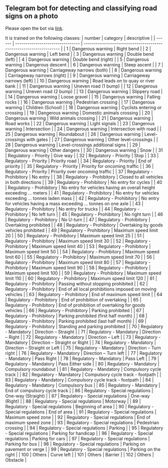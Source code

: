## Telegram bot for detecting and classifying road signs on a photo

Please open the bot via [link](https://t.me/road_sign_classifier_bot).

It is trained on the following classes:
| number | category                         | descriptive                                                        |
| ------ | -------------------------------- | ------------------------------------------------------------------ |
| 1      | Dangerous warning                | Right bend                                                         |
| 2      | Dangerous warning                | Left bend                                                          |
| 3      | Dangerous warning                | Double bend (left)                                                 |
| 4      | Dangerous warning                | Double bend (right)                                                |
| 5      | Dangerous warning                | Dangerous descent                                                  |
| 6      | Dangerous warning                | Steep ascent                                                       |
| 7      | Dangerous warning                | Carriageway narrows (both)                                         |
| 8      | Dangerous warning                | Carriageway narrows (right)                                        |
| 9      | Dangerous warning                | Carriageway narrows (left)                                         |
| 10     | Dangerous warning                | Road leads on to quay or river bank                                |
| 11     | Dangerous warning                | Uneven road (1 bump)                                               |
| 12     | Dangerous warning                | Uneven road (2 bump)                                               |
| 13     | Dangerous warning                | Slippery road                                                      |
| 14     | Dangerous warning                | Loose gravel                                                       |
| 15     | Dangerous warning                | Falling rocks                                                      |
| 16     | Dangerous warning                | Pedestrian crossing                                                |
| 17     | Dangerous warning                | Children (School)                                                  |
| 18     | Dangerous warning                | Cyclists entering or crossing                                      |
| 19     | Dangerous warning                | Domestic animals crossing                                          |
| 20     | Dangerous warning                | Wild animals crossing                                              |
| 21     | Dangerous warning                | Road works                                                         |
| 22     | Dangerous warning                | Light signals                                                      |
| 23     | Dangerous warning                | Intersection                                                       |
| 24     | Dangerous warning                | Intersection with road                                             |
| 25     | Dangerous warning                | Roundabout                                                         |
| 26     | Dangerous warning                | Level-crossings with gates                                         |
| 27     | Dangerous warning                | Other level-crossings                                              |
| 28     | Dangerous warning                | Level-crossings additional signs                                   |
| 29     | Dangerous warning                | Other dangers                                                      |
| 30     | Dangerous warning                | Snow                                                               |
| 31     | Regulatory - Priority            | Give way                                                           |
| 32     | Regulatory - Priority            | Stop                                                               |
| 33     | Regulatory - Priority            | Priority road                                                      |
| 34     | Regulatory - Priority            | End of priority                                                    |
| 35     | Regulatory - Priority            | Priority for oncoming traffic                                      |
| 36     | Regulatory - Priority            | Priority over oncoming traffic                                     |
| 37     | Regulatory - Prohibitory         | No entry                                                           |
| 38     | Regulatory - Prohibitory         | Closed to all vehicles in both directions                          |
| 39     | Regulatory - Prohibitory         | No entry for cycles                                                |
| 40     | Regulatory - Prohibitory         | No entry for vehicles having an overall height exceeding … meters  |
| 41     | Regulatory - Prohibitory         | No entry for vehicles exceeding … tonnes laden mass                |
| 42     | Regulatory - Prohibitory         | No entry for vehicles having a mass exceeding … tonnes on one axle |
| 43     | Regulatory - Prohibitory         | No entry for trucks                                                |
| 44     | Regulatory - Prohibitory         | No left turn                                                       |
| 45     | Regulatory - Prohibitory         | No right turn                                                      |
| 46     | Regulatory - Prohibitory         | No U-turn                                                          |
| 47     | Regulatory - Prohibitory         | Overtaking prohibited                                              |
| 48     | Regulatory - Prohibitory         | Overtaking by goods vehicles prohibited                            |
| 49     | Regulatory - Prohibitory         | Maximum speed limit 20                                             |
| 50     | Regulatory - Prohibitory         | Maximum speed limit 25                                             |
| 51     | Regulatory - Prohibitory         | Maximum speed limit 30                                             |
| 52     | Regulatory - Prohibitory         | Maximum speed limit 40                                             |
| 53     | Regulatory - Prohibitory         | Maximum speed limit 50                                             |
| 54     | Regulatory - Prohibitory         | Maximum speed limit 60                                             |
| 55     | Regulatory - Prohibitory         | Maximum speed limit 70                                             |
| 56     | Regulatory - Prohibitory         | Maximum speed limit 80                                             |
| 57     | Regulatory - Prohibitory         | Maximum speed limit 90                                             |
| 58     | Regulatory - Prohibitory         | Maximum speed limit 100                                            |
| 59     | Regulatory - Prohibitory         | Maximum speed limit 110                                            |
| 60     | Regulatory - Prohibitory         | Maximum speed limit 120                                            |
| 61     | Regulatory - Prohibitory         | Passing without stopping prohibited                                |
| 62     | Regulatory - Prohibitory         | End of all local prohibitions imposed on moving vehicles           |
| 63     | Regulatory - Prohibitory         | End of maximum speed limit                                         |
| 64     | Regulatory - Prohibitory         | End of prohibition of overtaking                                   |
| 65     | Regulatory - Prohibitory         | End of prohibition of overtaking for goods vehicles                |
| 66     | Regulatory - Prohibitory         | Parking prohibited                                                 |
| 67     | Regulatory - Prohibitory         | Parking prohibited (first half month)                              |
| 68     | Regulatory - Prohibitory         | Parking prohibited (last half month)                               |
| 69     | Regulatory - Prohibitory         | Standing and parking prohibited                                    |
| 70     | Regulatory - Mandatory           | Direction – Straight                                               |
| 71     | Regulatory - Mandatory           | Direction – Right                                                  |
| 72     | Regulatory - Mandatory           | Direction – Left                                                   |
| 73     | Regulatory - Mandatory           | Direction – Straight or Right                                      |
| 74     | Regulatory - Mandatory           | Direction – Straight or Left                                       |
| 75     | Regulatory - Mandatory           | Direction – Turn right                                             |
| 76     | Regulatory - Mandatory           | Direction – Turn left                                              |
| 77     | Regulatory - Mandatory           | Pass Right                                                         |
| 78     | Regulatory - Mandatory           | Pass Left                                                          |
| 79     | Regulatory - Mandatory           | Pass Either side                                                   |
| 80     | Regulatory - Mandatory           | Compulsory roundabout                                              |
| 81     | Regulatory - Mandatory           | Compulsory cycle track                                             |
| 82     | Regulatory - Mandatory           | Compulsory cycle track - footpath                                  |
| 83     | Regulatory - Mandatory           | Compulsory cycle track - footpath                                  |
| 84     | Regulatory - Mandatory           | Compulsory bus                                                     |
| 85     | Regulatory - Mandatory           | End of compulsory cycle track                                      |
| 86     | Regulatory - Special regulations | One-way (Straight)                                                 |
| 87     | Regulatory - Special regulations | One-way (Right)                                                    |
| 88     | Regulatory - Special regulations | Motorway                                                           |
| 89     | Regulatory - Special regulations | Beginning of area                                                  |
| 90     | Regulatory - Special regulations | End of area                                                        |
| 91     | Regulatory - Special regulations | Maximum speed zone                                                 |
| 92     | Regulatory - Special regulations | End of maximum speed zone                                          |
| 93     | Regulatory - Special regulations | Pedestrian crossing                                                |
| 94     | Regulatory - Special regulations | Parking                                                            |
| 95     | Regulatory - Special regulations | Parking for handicap                                               |
| 96     | Regulatory - Special regulations | Parking for cars                                                   |
| 97     | Regulatory - Special regulations | Parking for bus                                                    |
| 98     | Regulatory - Special regulations | Parking on pavement or verge                                       |
| 99     | Regulatory - Special regulations | Parking on the right                                               |
| 100    | Others                           | Curve left                                                         |
| 101    | Others                           | Barrier                                                            |
| 102    | Others                           | Obstacle                                                           |

